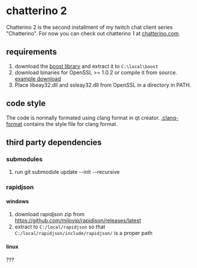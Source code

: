 # chatterino 2

Chatterino 2 is the second installment of my twitch chat client series "Chatterino". For now you can check out chatterino 1 at [chatterino.com](http://chatterino.com).

## requirements
1. download the [boost library](https://sourceforge.net/projects/boost/files/boost/1.63.0/boost_1_63_0.zip/download) and extract it to `C:\local\boost`
2. download binaries for OpenSSL >= 1.0.2 or compile it from source. [example download](https://indy.fulgan.com/SSL/)
3. Place libeay32.dll and ssleay32.dll from OpenSSL in a directory in PATH.

## code style
The code is normally formated using clang format in qt creator. [.clang-format](https://github.com/fourtf/chatterino2/blob/master/.clang-format) contains the style file for clang format.

## third party dependencies

### submodules
1. run git submodule update --init --recursive

### rapidjson

#### windows
1. download rapidjson zip from https://github.com/miloyip/rapidjson/releases/latest
2. extract to `C:/local/rapidjson` so that `C:/local/rapidjson/include/rapidjson/` is a proper path

#### linux
???

